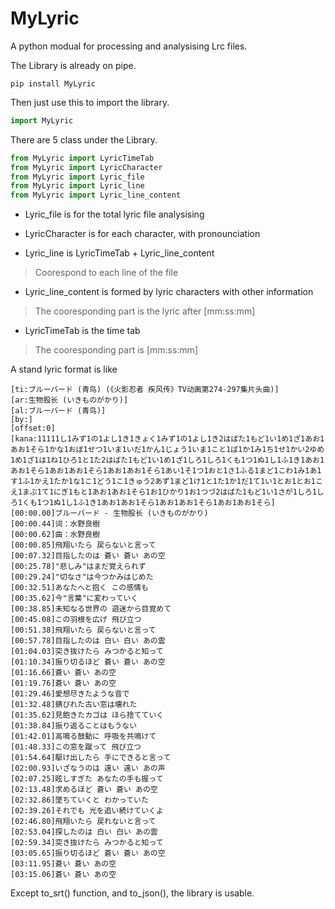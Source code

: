 # MyLyric
A python modual for processing and analysising Lrc files. 


The Library is already on pipe.


```shell
pip install MyLyric
```

Then just use this to import the library.
```python
import MyLyric
```

There are 5 class under the Library.
```python
from MyLyric import LyricTimeTab
from MyLyric import LyricCharacter
from MyLyric import Lyric_file
from MyLyric import Lyric_line
from MyLyric import Lyric_line_content
```

* Lyric_file is for the total lyric file analysising
  
* LyricCharacter is for each character, with pronounciation

* Lyric_line is LyricTimeTab + Lyric_line_content 
> Coorespond to each line of the file

* Lyric_line_content is formed by lyric characters with other information
> The cooresponding part is the lyric after [mm:ss:mm]

* LyricTimeTab is the time tab
> The cooresponding part is [mm:ss:mm]

A stand lyric format is like
```Lyric
[ti:ブルーバード (青鸟) (《火影忍者 疾风传》TV动画第274-297集片头曲)]
[ar:生物股长 (いきものがかり)]
[al:ブルーバード (青鸟)]
[by:]
[offset:0]
[kana:11111し1みず1の1よし1き1きょく1みず1の1よし1き2はばた1もど1い1め1ざ1あお1あお1そら1かな1おぼ1せつ1いま1いだ1かん1じょう1いま1こと1ば1か1み1ち1せ1かい2ゆめ1め1ざ1は1ね1ひろ1と1た2はばた1もど1い1め1ざ1しろ1しろ1くも1つ1ぬ1し1ふ1き1あお1あお1そら1あお1あお1そら1あお1あお1そら1あい1そ1つ1おと1さ1ふる1まど1こわ1み1あ1す1ふ1かえ1たか1な1こ1どう1こ1きゅう2あず1まど1け1と1た1か1だ1て1い1とお1とお1こえ1まぶ1て1にぎ1もと1あお1あお1そら1お1ひかり1お1つづ2はばた1もど1い1さが1しろ1しろ1くも1つ1ぬ1し1ふ1き1あお1あお1そら1あお1あお1そら1あお1あお1そら]
[00:00.00]ブルーバード - 生物股长 (いきものがかり)
[00:00.44]词：水野良樹
[00:00.62]曲：水野良樹
[00:00.85]飛翔いたら 戻らないと言って
[00:07.32]目指したのは 蒼い 蒼い あの空
[00:25.78]"悲しみ"はまだ覚えられず
[00:29.24]"切なさ"は今つかみはじめた
[00:32.51]あなたへと抱く この感情も
[00:35.62]今"言葉"に変わっていく
[00:38.85]未知なる世界の 遊迷から目覚めて
[00:45.08]この羽根を広げ 飛び立つ
[00:51.38]飛翔いたら 戻らないと言って
[00:57.78]目指したのは 白い 白い あの雲
[01:04.03]突き抜けたら みつかると知って
[01:10.34]振り切るほど 蒼い 蒼い あの空
[01:16.66]蒼い 蒼い あの空
[01:19.76]蒼い 蒼い あの空
[01:29.46]愛想尽きたような音で
[01:32.48]錆びれた古い窓は壊れた
[01:35.62]見飽きたカゴは ほら捨てていく
[01:38.84]振り返ることはもうない
[01:42.01]高鳴る鼓動に 呼吸を共鳴けて
[01:48.33]この窓を蹴って 飛び立つ
[01:54.64]駆け出したら 手にできると言って
[02:00.93]いざなうのは 遠い 遠い あの声
[02:07.25]眩しすぎた あなたの手も握って
[02:13.48]求めるほど 蒼い 蒼い あの空
[02:32.86]墜ちていくと わかっていた
[02:39.26]それでも 光を追い続けていくよ
[02:46.80]飛翔いたら 戻れないと言って
[02:53.04]探したのは 白い 白い あの雲
[02:59.34]突き抜けたら みつかると知って
[03:05.65]振り切るほど 蒼い 蒼い あの空
[03:11.95]蒼い 蒼い あの空
[03:15.06]蒼い 蒼い あの空
```


Except to_srt() function, and to_json(), the library is usable.
